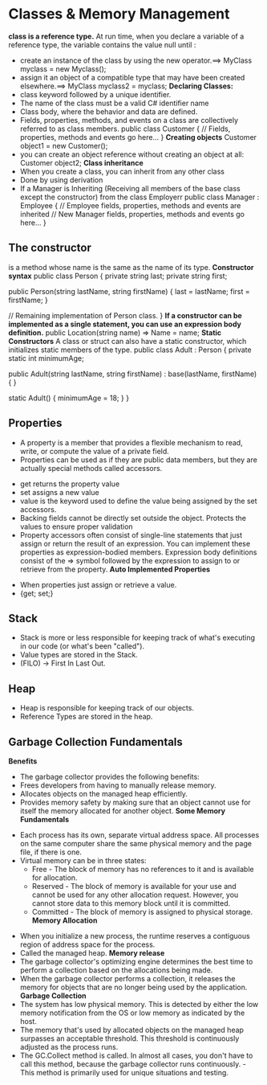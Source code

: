 # Classes & Memory Management
**class is a reference type.**
 At run time, when you declare a variable of a reference type, the variable contains the value null until :
 - create an instance of the class by using the new operator.==> MyClass myclass = new Myclass();
 - assign it an object of a compatible type that may have been created elsewhere.==> MyClass myclass2 = myclass;
**Declaring Classes:**
- class keyword followed by a unique identifier.
- The name of the class must be a valid C# identifier name
- Class body, where the behavior and data are defined. 
- Fields, properties, methods, and events on a class are collectively referred to as class members.
 public class Customer
{
   // Fields, properties, methods and events go here...
}
**Creating objects**
Customer object1 = new Customer();
- you can create an object reference without creating an object at all:
 Customer object2;
 **Class inheritance**
- When you create a class, you can inherit from any other class
- Done by using derivation
- If a Manager is Inheriting (Receiving all members of the base class except the constructor) from the class Employerr
public class Manager : Employee
{
    // Employee fields, properties, methods and events are inherited
    // New Manager fields, properties, methods and events go here...
}
## The constructor
is a method whose name is the same as the name of its type.
**Constructor syntax**
public class Person
{
   private string last;
   private string first;

   public Person(string lastName, string firstName)
   {
      last = lastName;
      first = firstName;
   }

   // Remaining implementation of Person class.
}
**If a constructor can be implemented as a single statement, you can use an expression body definition.**
 public Location(string name) => Name = name;
 **Static Constructors**
 A class or struct can also have a static constructor, which initializes static members of the type.
public class Adult : Person
{
   private static int minimumAge;

   public Adult(string lastName, string firstName) : base(lastName, firstName)
   { }

   static Adult()
   {
      minimumAge = 18;
   }
}
## Properties
- A property is a member that provides a flexible mechanism to read, write, or compute the value of a private field.
-  Properties can be used as if they are public data members, but they are actually special methods called accessors. 
* get returns the property value
* set assigns a new value
* value is the keyword used to define the value being assigned by the set accessors.
* Backing fields cannot be directly set outside the object. Protects the values to ensure proper validation
* Property accessors often consist of single-line statements that just assign or return the result of an expression. You can implement these properties as expression-bodied members. Expression body definitions consist of the => symbol followed by the expression to assign to or retrieve from the property.
**Auto Implemented Properties**
- When properties just assign or retrieve a value.
- {get; set;}

## Stack
- Stack is more or less responsible for keeping track of what's executing in our code (or what's been "called").
- Value types are stored in the Stack.
- (FILO) -> First In Last Out.
## Heap
- Heap is responsible for keeping track of our objects.
- Reference Types are stored in the heap.
## Garbage Collection Fundamentals

**Benefits**
- The garbage collector provides the following benefits:
- Frees developers from having to manually release memory.
- Allocates objects on the managed heap efficiently.
- Provides memory safety by making sure that an object cannot use for itself the memory allocated for another object.
**Some Memory Fundamentals**
* Each process has its own, separate virtual address space. All processes on the same computer share the same physical memory and the page file, if there is one.
* Virtual memory can be in three states:
   - Free - The block of memory has no references to it and is available for allocation.
   - Reserved - The block of memory is available for your use and cannot be used for any other allocation request. However, you cannot store data to this memory block until it is committed.
   - Committed - The block of memory is assigned to physical storage.
**Memory Allocation**
- When you initialize a new process, the runtime reserves a contiguous region of address space for the process.
- Called the managed heap.
**Memory release**
- The garbage collector's optimizing engine determines the best time to perform a collection based on the allocations being made.
- When the garbage collector performs a collection, it releases the memory for objects that are no longer being used by the application.
**Garbage Collection**
- The system has low physical memory. This is detected by either the low memory notification from the OS or low memory as indicated by the host.
- The memory that's used by allocated objects on the managed heap surpasses an acceptable threshold. This threshold is continuously adjusted as the process runs.
- The GC.Collect method is called. In almost all cases, you don't have to call this method, because the garbage collector runs continuously. - This method is primarily used for unique situations and testing.




 
